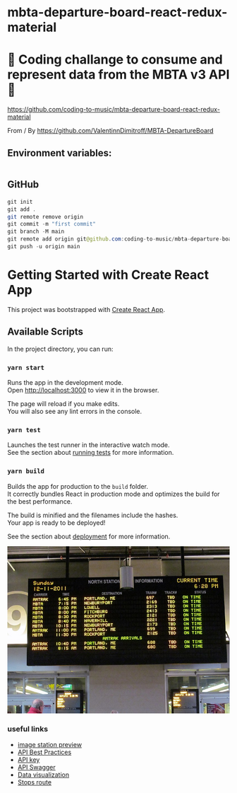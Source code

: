 # mbta-departure-board-react-redux-material

# 🚀 Coding challange to consume and represent data from the MBTA v3 API 🚀

https://github.com/coding-to-music/mbta-departure-board-react-redux-material

From / By https://github.com/ValentinnDimitroff/MBTA-DepartureBoard


## Environment variables:

```java

```

## GitHub

```java
git init
git add .
git remote remove origin
git commit -m "first commit"
git branch -M main
git remote add origin git@github.com:coding-to-music/mbta-departure-board-react-redux-material.git
git push -u origin main
```

# Getting Started with Create React App

This project was bootstrapped with [Create React App](https://github.com/facebook/create-react-app).

## Available Scripts

In the project directory, you can run:

### `yarn start`

Runs the app in the development mode.\
Open [http://localhost:3000](http://localhost:3000) to view it in the browser.

The page will reload if you make edits.\
You will also see any lint errors in the console.

### `yarn test`

Launches the test runner in the interactive watch mode.\
See the section about [running tests](https://facebook.github.io/create-react-app/docs/running-tests) for more information.

### `yarn build`

Builds the app for production to the `build` folder.\
It correctly bundles React in production mode and optimizes the build for the best performance.

The build is minified and the filenames include the hashes.\
Your app is ready to be deployed!

See the section about [deployment](https://facebook.github.io/create-react-app/docs/deployment) for more information.

![North Station Signboard](https://github.com/coding-to-music/mbta-departure-board-react-redux-material/blob/main/images/800px-North_Station_departure_board_December_2011.jpg?raw=true)


### useful links
- [image station preview](https://commons.wikimedia.org/wiki/File:North_Station_departure_board,_December_2011.jpg)
- [API Best Practices](https://www.mbta.com/developers/v3-api/best-practices)
- [API key](https://api-v3.mbta.com/portal)
- [API Swagger](https://api-v3.mbta.com/docs/swagger/index.html#/Trip)
- [Data visualization](https://www.mbta.com/schedules/subway)
- [Stops route](https://www.mbta.com/stops/subway#subway-tab)
